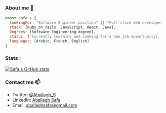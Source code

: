 
### About me 👋

```javascript
const safa = {
  lookingFor: "Software Engineer position" || "Full-stack web developer",
  stack: [Ruby_on_rails, JavaScript, React, Java],
  Degrees: [Software Engineering degree],
  status: ['Currently learning and looking for a new job opportunity],
  languages: [Arabic, French, English]
}
```

### Stats :

[![Safa's GitHub stats](https://github-readme-stats.vercel.app/api?username=safafa)](https://github.com/anuraghazra/github-readme-stats)

### Contact me 📫

- Twitter: [@Aballagh_S](https://twitter.com/Aballagh_S)
- LinkedIn: [Aballagh Safa](https://www.linkedin.com/in/aballaghsafa/)
- Email: aballaghsafa@gmail.com

<!--
**safafa/safafa** is a ✨ _special_ ✨ repository because its `README.md` (this file) appears on your GitHub profile.

Here are some ideas to get you started:

- 🔭 I’m currently working on ...
- 🌱 I’m currently learning ...
- 👯 I’m looking to collaborate on ...
- 🤔 I’m looking for help with ...
- 💬 Ask me about ...
- 📫 How to reach me: ...
- 😄 Pronouns: ...
- ⚡ Fun fact: ...
-->

